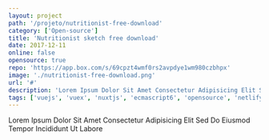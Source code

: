 ```yaml
---
layout: project
path: '/projeto/nutritionist-free-download'
category: ['Open-source']
title: 'Nutritionist sketch free download'
date: 2017-12-11
online: false
opensource: true
repo: 'https://app.box.com/s/69cpzt4wmf0rs2avpdye1wm980czbhpx'
image: './nutritionist-free-download.png'
url: '#'
description: 'Lorem Ipsum Dolor Sit Amet Consectetur Adipisicing Elit Sed Do Eiusmod Tempor Incididunt Ut Labore'
tags: ['vuejs', 'vuex', 'nuxtjs', 'ecmascript6', 'opensource', 'netlify']
---
```


Lorem Ipsum Dolor Sit Amet Consectetur Adipisicing Elit Sed Do Eiusmod Tempor Incididunt Ut Labore
